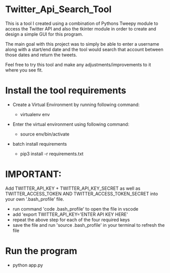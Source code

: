 # Twitter_Api_Search_Tool
This is a tool I created using a combination of Pythons Tweepy module to access the Twitter API and also the tkinter module in order to create and design a simple GUI for this program. 

The main goal with this project was to simply be able to enter a username along with a start/end date and the tool would search that account between those dates and return the tweets.

Feel free to try this tool and make any adjustments/improvements to it where you see fit.

# Install the tool requirements

- Create a Virtual Environment by running following command:
     - virtualenv env

- Enter the virtual environment using following command:
     - source env/bin/activate
     
- batch install requirements
     - pip3 install -r requirements.txt
     

# IMPORTANT: 
Add TWITTER_API_KEY + TWITTER_API_KEY_SECRET as well as TWITTER_ACCESS_TOKEN AND TWITTER_ACCESS_TOKEN_SECRET into your own '.bash_profile' file.

- run command 'code .bash_profile' to open the file in vscode
- add 'export TWITTER_API_KEY='ENTER API KEY HERE' 
- repeat the above step for each of the four required keys
- save the file and run 'source .bash_profile' in your terminal to refresh the file 


# Run the program
- python app.py